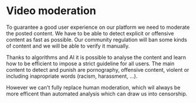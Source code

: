 # Video moderation

To guarantee a good user experience on our platform we need to moderate the posted content. We have to be able to detect explicit or offensive content as fast as possible. Our community regulation will ban some kinds of content and we will be able to verify it manually.

Thanks to algorithms and AI it is possible to analyse the content and learn how to be efficient to impose a strict guideline for all users. The main content to detect and punish are pornography, offensive content, violent or including inapropriate words (racism, harassment, ...).

However we can't fully replace human moderation, which wil always be more efficent than automated analysis which can draw us into censorship.